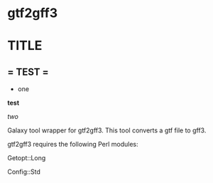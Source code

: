 gtf2gff3
========
# TITLE
= TEST =
---

* one

__test__

*two*



Galaxy tool wrapper for gtf2gff3. This tool converts a gtf file to gff3.

gtf2gff3 requires the following Perl modules:

Getopt::Long

Config::Std
